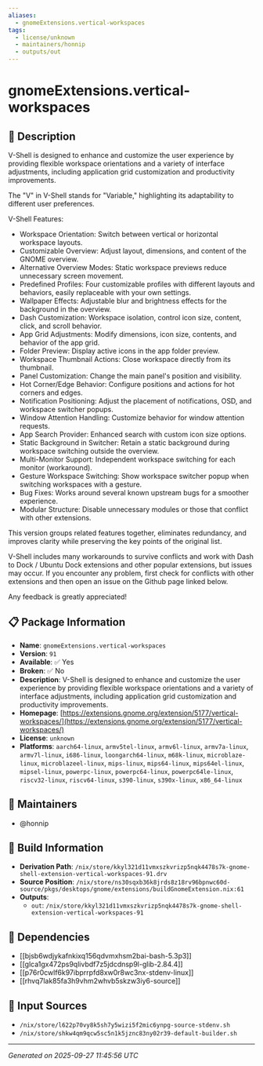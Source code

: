 ```yaml
---
aliases:
  - gnomeExtensions.vertical-workspaces
tags:
  - license/unknown
  - maintainers/honnip
  - outputs/out
---
```


# gnomeExtensions.vertical-workspaces

## 📝 Description

V-Shell is designed to enhance and customize the user experience by providing flexible workspace orientations and a variety of interface adjustments, including application grid customization and productivity improvements.

The "V" in V-Shell stands for "Variable," highlighting its adaptability to different user preferences.

V-Shell Features:
- Workspace Orientation: Switch between vertical or horizontal workspace layouts.
- Customizable Overview: Adjust layout, dimensions, and content of the GNOME overview.
- Alternative Overview Modes: Static workspace previews reduce unnecessary screen movement.
- Predefined Profiles: Four customizable profiles with different layouts and behaviors, easily replaceable with your own settings.
- Wallpaper Effects: Adjustable blur and brightness effects for the background in the overview.
- Dash Customization: Workspace isolation, control icon size, content, click, and scroll behavior.
- App Grid Adjustments: Modify dimensions, icon size, contents, and behavior of the app grid.
- Folder Preview: Display active icons in the app folder preview.
- Workspace Thumbnail Actions: Close workspace directly from its thumbnail.
- Panel Customization: Change the main panel's position and visibility.
- Hot Corner/Edge Behavior: Configure positions and actions for hot corners and edges.
- Notification Positioning: Adjust the placement of notifications, OSD, and workspace switcher popups.
- Window Attention Handling: Customize behavior for window attention requests.
- App Search Provider: Enhanced search with custom icon size options.
- Static Background in Switcher: Retain a static background during workspace switching outside the overview.
- Multi-Monitor Support: Independent workspace switching for each monitor (workaround).
- Gesture Workspace Switching: Show workspace switcher popup when switching workspaces with a gesture.
- Bug Fixes: Works around several known upstream bugs for a smoother experience.
- Modular Structure: Disable unnecessary modules or those that conflict with other extensions.

This version groups related features together, eliminates redundancy, and improves clarity while preserving the key points of the original list.

V-Shell includes many workarounds to survive conflicts and work with Dash to Dock / Ubuntu Dock extensions and other popular extensions, but issues may occur.
If you encounter any problem, first check for conflicts with other extensions and then open an issue on the Github page linked below.

Any feedback is greatly appreciated!

## 📋 Package Information

- **Name**: `gnomeExtensions.vertical-workspaces`
- **Version**: `91`
- **Available**: ✅ Yes
- **Broken**: ✅ No
- **Description**: V-Shell is designed to enhance and customize the user experience by providing flexible workspace orientations and a variety of interface adjustments, including application grid customization and productivity improvements.
- **Homepage**: [https://extensions.gnome.org/extension/5177/vertical-workspaces/](https://extensions.gnome.org/extension/5177/vertical-workspaces/)
- **License**: `unknown`
- **Platforms**: `aarch64-linux`, `armv5tel-linux`, `armv6l-linux`, `armv7a-linux`, `armv7l-linux`, `i686-linux`, `loongarch64-linux`, `m68k-linux`, `microblaze-linux`, `microblazeel-linux`, `mips-linux`, `mips64-linux`, `mips64el-linux`, `mipsel-linux`, `powerpc-linux`, `powerpc64-linux`, `powerpc64le-linux`, `riscv32-linux`, `riscv64-linux`, `s390-linux`, `s390x-linux`, `x86_64-linux`
## 👥 Maintainers

- @honnip


## 🔧 Build Information

- **Derivation Path**: `/nix/store/kkyl321d11vmxszkvrizp5nqk4478s7k-gnome-shell-extension-vertical-workspaces-91.drv`
- **Source Position**: `/nix/store/ns30sqxb36k8jrds8z18rv96bpnwc60d-source/pkgs/desktops/gnome/extensions/buildGnomeExtension.nix:61`
- **Outputs**:
  - `out`:  `/nix/store/kkyl321d11vmxszkvrizp5nqk4478s7k-gnome-shell-extension-vertical-workspaces-91`

## 🔗 Dependencies

- [[bjsb6wdjykafnkixq156qdvmxhsm2bai-bash-5.3p3]]
- [[glca1gx472ps9qlivbdf7z5jdcdnsp9l-glib-2.84.4]]
- [[p76r0cwlf6k97ibprrpfd8xw0r8wc3nx-stdenv-linux]]
- [[rhvq7lak85fa3h9vhm2whvb5skzw3iy6-source]]

## 📁 Input Sources

- `/nix/store/l622p70vy8k5sh7y5wizi5f2mic6ynpg-source-stdenv.sh`
- `/nix/store/shkw4qm9qcw5sc5n1k5jznc83ny02r39-default-builder.sh`

---
*Generated on 2025-09-27 11:45:56 UTC*
